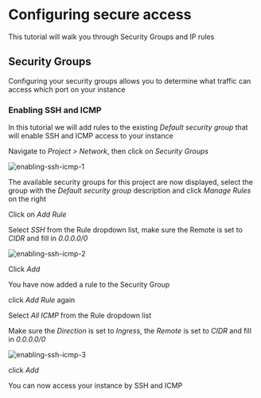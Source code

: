 # Configuring secure access

This tutorial will walk you through Security Groups and IP rules

## Security Groups

Configuring your security groups allows you to determine what traffic can access which port on your instance

### Enabling SSH and ICMP

In this tutorial we will add rules to the existing *Default security group* that will enable SSH and ICMP access to your instance

Navigate to *Project > Network*, then click on *Security Groups*

![enabling-ssh-icmp-1](images/enabling-ssh-icmp-1.png)

The available security groups for this project are now displayed, select the group with the *Default security group* description and click *Manage Rules* on the right

Click on *Add Rule*

Select *SSH* from the Rule dropdown list, make sure the Remote is set to *CIDR* and fill in *0.0.0.0/0*

![enabling-ssh-icmp-2](images/enabling-ssh-icmp-2.png)

Click *Add*

You have now added a rule to the Security Group

click *Add Rule* again

Select *All ICMP* from the Rule dropdown list 

Make sure the *Direction* is set to *Ingress*, the *Remote* is set to *CIDR* and fill in *0.0.0.0/0*

![enabling-ssh-icmp-3](images/enabling-ssh-icmp-3.png)

click *Add*

You can now access your instance by SSH and ICMP
